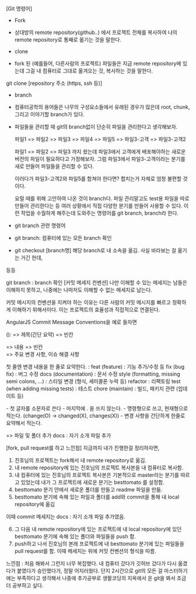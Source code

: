[Git 명령어]

* Fork

- 상대방의 remote repository(github..) 에서 프로젝트 전체를 복사하여 나의 remote repository로 통째로 옮기는 것을 말한다.

* clone

- fork 된 (예를들어, 다른사람의 프로젝트) 파일들은 지금 remote repository에 있는데 그걸 내 컴퓨터로 그대로 옮겨오는 것, 복사하는 것을 말한다.

git clone [repository 주소 (https, ssh 등)]

* branch

- 컴퓨터공학의 용어들은 나무의 구성요소들에서 유래된 경우가 많은데 root, chunk, 그리고 이야기할 branch가 있다.
- 파일들을 관리할 때 git의 branch없이 단순히 파일을 관리한다고 생각해보자. 
  

  파일1 => 파일2 => 파일3      => 파일4       => 파일5
                 => 파일3-고객 => 파일3-고객2    
  

  파일1 => 파일2 => 파일3 까지 왔는데 파일3에서 고객에게 배포해야하는 새로운 버전의 파일이 필요하다고 가정해보자.
  그럼 파일3에서 파일3-고객이라는 분기를 새로 만들어 파일들을 관리할 수 있다.
  
  이러다가 파일3-고객2와 파일5를 합쳐야 한다면? 합치는거 자체로 엄청 불편할 것이다.

  요럴 때를 위해 고안하여 나온 것이 branch다. 
  파일 관리말고도 test용 파일을 따로 만들어 관리한다는 등 여러 상황에서 직접 다양한 분기를 만들어 사용할 수 있다.
  이런 작업을 수월하게 해주는데 도와주는 명령어를 git branch, branch라 한다.

- git branch 관련 명령어

- git branch:
컴퓨터에 있는 모든 branch 확인

- git checkout [branch명]
해당 branch로 내 소속을 옮김. 사실 바라보는 걸 옮기는 거긴 한데,

등등

git branch : branch 확인 
[커밋 메세지 컨벤션]
나만 이해할 수 있는 메세지는 남들은 이해하지 못하고, 나중에는 나마저도 이해할 수 없는 메세지로 남는다.

커밋 메시지의 컨벤션을 지켜야 하는 이유는 다른 사람의 커밋 메시지를 빠르고 정확하게 이해하기 위해서이다. 이는 프로젝트의 효율성과 직접적으로 연결된다.

AngularJS Commit Message Conventions을 예로 들자면

<type>(<scope>): <subject> => 제목(간단 요약)
<BLANK LINE> => 빈칸
<body> => 내용
<BLANK LINE> => 빈칸
<footer> => 주요 변경 사항, 이슈 해결 사항

첫 줄엔 변경 내용을 한 줄로 요약한다. 
<type> : 
feat (feature) : 기능 추가/수정 등
fix (bug fix) : 버그 수정
docs (documentation) : 문서 수정
style (formatting, missing semi colons, …) : 스타일 변경 (형식, 세미콜론 누락 등)
refactor : 리팩토링
test (when adding missing tests) : 테스트
chore (maintain) : 빌드, 패키지 관련 (업데이트 등)

<subject : >
- 첫 글자를 소문자로 쓴다
- 마지막에 . 을 쓰지 않는다.
- 명령형으로 쓰고, 현재형으로 적는다. (change(O) → changed(X), changes(X))
- 변경 사항을 간단하게 한줄로 요약해서 적는다.

=> 파일 및 폴더 추가
docs : 자기 소개 파일 추가

[fork, pull request를 하고 느낀점]
지금까지 내가 진행한걸 정리하자면,

1. 진호님의 프로젝트는 fork해서 내 remote repository로 옮김.
2. 내 remote repository에 있는 진호님의 프로젝트 복사본을 내 컴퓨터로 복사함.
3. 내 컴퓨터에 있는 진호님의 프로젝트 복사본은 기본적으로 master라는 분기를 따르고 있었는데 내가 그 프로젝트에 새로운 분기는 besttomato 를 설정함.
4. besttomato 분기 안에서 새로운 폴더를 만들고 readme 파일을 만듦.
5. besttomato 분기에 속해 있는 파일과 폴더를 add와 commit을 통해 내 local repository에 옮김 

이때 commit 메세지는 docs : 자기 소개 파일 추가였음.

6. 그 다음 내 remote repository에 있는 프로젝트에 내 local repository에 있던 besttomato 분기에 속해 있는 폴더와 파일들을 push 함.
7. push하고 나서 진호님의 본래 프로젝트에 내 besttomato 분기에 있는 파일들을 pull request를 함. 이때 메세지는 위에 커밋 컨벤션의 형식을 따름.

느낀점 : 처음 해봐서 그런지 너무 복잡했다. 내 컴퓨터 갔다가 깃허브 갔다가 다시 옮겼다가 붙였다가 승인했다가, 정말 어지러웠다. 단지 2시간으로 git의 모든 걸 마스터하기에는 부족하다고 생각해서 나중에 추가공부로 생활코딩의 지옥에서 온 git을 봐서 조금 더 공부하고 싶다.